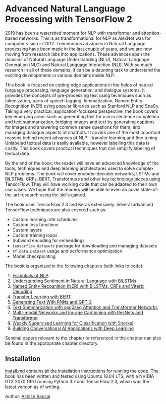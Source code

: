 # Advanced Natural Language Processing with TensorFlow 2

2019 has been a watershed moment for NLP with transformer and attention-based networks. This is as transformational for NLP as AlexNet was for computer vision in 2012\. Tremendous advances in Natural Language processing have been made in the last couple of years, and we are now moving from research labs into applications. These advances span the domains of Natural Language Understanding (NLU), Natural Language Generation (NLG) and Natural Language Interaction (NLI). With so much research in all of these domains, it can be a daunting task to understand the exciting developments in various domains inside NLP.

This book is focused on cutting edge applications in the fields of natural language processing, language generation, and dialogue systems. It provides the concepts of pre-processing text using techniques such as tokenization, parts of speech tagging, lemmatization, Named Entity Recognition (NER) using popular libraries such as Stanford NLP and SpaCy. Taking a very practical, application-focussed perspective, the book covers key emerging areas such as generating text for use in sentence completion and text summarization, bridging images and text by generating captions for images and answering common sense questions for them, and managing dialogue aspects of chatbots. It covers one of the most important reasons behind recent advances of NLP - transfer learning and fine tuning. Unlabeled textual data is easily available, however labelling this data is costly. This book covers practical techniques that can simplify labeling of textual data.

By the end of the book, the reader will have an advanced knowledge of the tools, techniques and deep learning architectures used to solve complex NLP problems. The book will cover encoder-decoder networks, LSTMs and BiLSTMs, CRFs, BERT, Transformers and other key technology pieces using TensorFlow. They will have working code that can be adapted to their own use cases. We hope that the readers will be able to even do novel state-of-the-art research using the skills gained.

The book uses TensorFlow 2.3 and Keras extensively. Several advanced TensorFlow techniques are also covered such as:

- Custom learning rate schedules
- Custom loss functions
- Custom layers
- Custom training loops
- Subword encoding for embeddings
- `tensorflow_datasets` package for downloading and managing datasets
- `tf.data.Dataset` usage and performance optimization
- Model checkpointing

The book is organized in the following chapters (with links to code):

1. [Essentials of NLP](chapter1-nlp-essentials):
2. [Understanding Sentiment in Natural Language with BiLSTMs](chapter2-nlu-sentiment-analysis-bilstm)
3. [Named Entity Recognition (NER) with BiLSTMs, CRFs and Viterbi Decoding](chapter3-ner-with-lstm-crf)
4. [Transfer Learning with BERT](chapter4-Xfer-learning-BERT)
5. [Generating Text With RNNs and GPT-2](chapter5-nlg-with-transformer-gpt)
6. [Text Summarization with seq2seq Attention and Transformer Networks](chapter6-textsum-seq2seq-attention-transformer)
7. [Multi-modal Networks and Im-age Captioning with ResNets and Transformer](chapter-7-image-cap-multimodal-transformers)
8. [Weakly Supervised Learning for Classification with Snorkel](chapter-8-weak-supervision-snorkel)
9. [Building Conversational AI Applications with Deep Learning](chapter-9-conversational-agents)

Seminal papers relevant to the chapter or referenced in the chapter can also be found in the appropriate chapter directory.

## Installation

[install.md](install,md) contains all the installation instructions for running the code. The book has been written and tested using Ubuntu 18.04 LTS, with a NVIDIA RTX 3070 GPU running Python 3.7 and TensorFlow 2.3, which was the latest version as of writing.

Author: [Ashish Bansal](linkedin.com/in/bansalashish)
